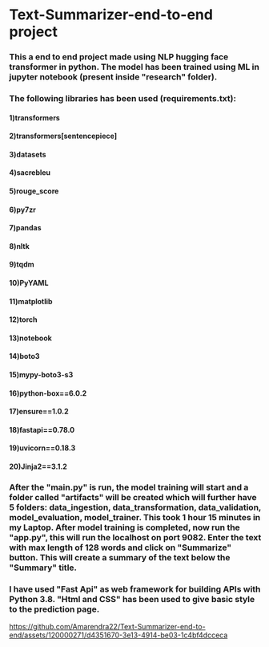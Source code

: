 # Text-Summarizer-end-to-end project

### This a end to end project made using NLP hugging face transformer in python. The model has been trained using ML in jupyter notebook (present inside "research" folder).

### The following libraries has been used (requirements.txt):
#### 1)transformers
#### 2)transformers[sentencepiece]
#### 3)datasets
#### 4)sacrebleu 
#### 5)rouge_score 
#### 6)py7zr
#### 7)pandas
#### 8)nltk
#### 9)tqdm
#### 10)PyYAML
#### 11)matplotlib
#### 12)torch
#### 13)notebook
#### 14)boto3
#### 15)mypy-boto3-s3
#### 16)python-box==6.0.2
#### 17)ensure==1.0.2
#### 18)fastapi==0.78.0
#### 19)uvicorn==0.18.3
#### 20)Jinja2==3.1.2

### After the "main.py" is run, the model training will start and a folder called "artifacts" will be created which will further have 5 folders: data_ingestion, data_transformation, data_validation, model_evaluation, model_trainer. This took 1 hour 15 minutes in my Laptop. After model training is completed, now run the "app.py", this will run the localhost on port 9082. Enter the text with max length of 128 words and click on "Summarize" button. This will create a summary of the text below the "Summary" title.

### I have used "Fast Api" as web framework for building APIs with Python 3.8. "Html and CSS" has been used to give basic style to the prediction page.



https://github.com/Amarendra22/Text-Summarizer-end-to-end/assets/120000271/d4351670-3e13-4914-be03-1c4bf4dcceca

